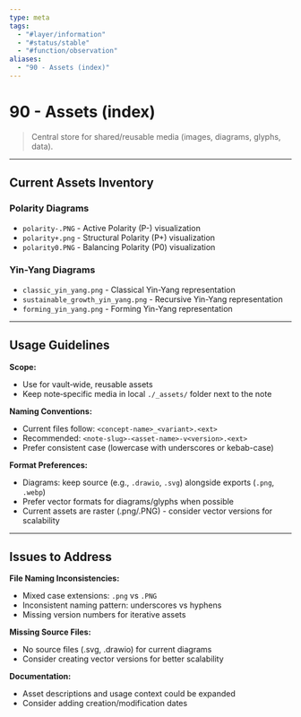 ```yaml
---
type: meta
tags:
  - "#layer/information"
  - "#status/stable"
  - "#function/observation"
aliases:
  - "90 - Assets (index)"
---
```


# 90 - Assets (index)

> Central store for shared/reusable media (images, diagrams, glyphs, data).

---

## Current Assets Inventory

### Polarity Diagrams
- `polarity-.PNG` - Active Polarity (P-) visualization
- `polarity+.png` - Structural Polarity (P+) visualization
- `polarity0.PNG` - Balancing Polarity (P0) visualization

### Yin-Yang Diagrams
- `classic_yin_yang.png` - Classical Yin-Yang representation
- `sustainable_growth_yin_yang.png` - Recursive Yin-Yang representation
- `forming_yin_yang.png` - Forming Yin-Yang representation

---

## Usage Guidelines

**Scope:**
- Use for vault‑wide, reusable assets
- Keep note‑specific media in local `./_assets/` folder next to the note

**Naming Conventions:**
- Current files follow: `<concept-name>_<variant>.<ext>`
- Recommended: `<note-slug>-<asset-name>-v<version>.<ext>`
- Prefer consistent case (lowercase with underscores or kebab-case)

**Format Preferences:**
- Diagrams: keep source (e.g., `.drawio`, `.svg`) alongside exports (`.png`, `.webp`)
- Prefer vector formats for diagrams/glyphs when possible
- Current assets are raster (.png/.PNG) - consider vector versions for scalability

---

## Issues to Address

**File Naming Inconsistencies:**
- Mixed case extensions: `.png` vs `.PNG`
- Inconsistent naming pattern: underscores vs hyphens
- Missing version numbers for iterative assets

**Missing Source Files:**
- No source files (.svg, .drawio) for current diagrams
- Consider creating vector versions for better scalability

**Documentation:**
- Asset descriptions and usage context could be expanded
- Consider adding creation/modification dates


